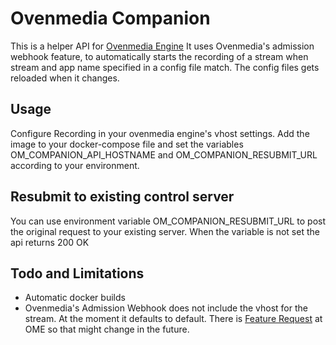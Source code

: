 # Ovenmedia Companion

This is a helper API for [Ovenmedia Engine](https://github.com/AirenSoft/OvenMediaEngine)
It uses Ovenmedia's admission webhook feature, to automatically starts the recording of a stream when stream and app name specified in a config file match.
The config files gets reloaded when it changes.

## Usage
Configure Recording in your ovenmedia engine's vhost settings.
Add the image to your docker-compose file and set the variables OM_COMPANION_API_HOSTNAME and OM_COMPANION_RESUBMIT_URL according to your environment.


## Resubmit to existing control server 
You can use environment variable OM_COMPANION_RESUBMIT_URL to post the original request to your existing server. When the variable is not set the api returns 200 OK

## Todo and Limitations
* Automatic docker builds
* Ovenmedia's Admission Webhook does not include the vhost for the stream. At the moment it defaults to default. There is [Feature Request](https://github.com/AirenSoft/OvenMediaEngine/issues/1047) at OME so that might change in the future.

